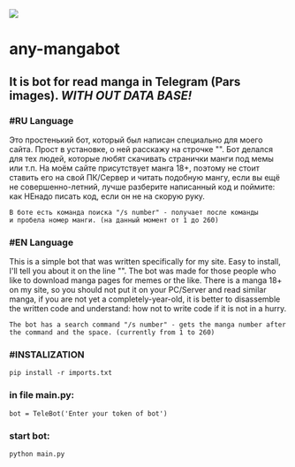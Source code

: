 <img src="https://any-more.ru/mang.svg">

<h1>any-mangabot</h1>
<h2><b>It is bot for read manga in Telegram (Pars images). <i>WITH OUT DATA BASE!</i></b></h2>

<h3>#RU Language</h3><p>
Это простенький бот, который был написан специально для моего сайта. 
Прост в установке, о ней расскажу на строчке "".
Бот делался для тех людей, которые любят скачивать странички манги под мемы или т.п.
На моём сайте присутствует манга 18+, поэтому не стоит ставить его на свой ПК/Сервер и читать подобную мангу, 
если вы ещё не совершенно-летний, 
лучше разберите написанный код и поймите: как НЕнадо писать код, если он не на скорую руку.</p>

<code>В боте есть команда поиска "/s number" - получает после команды и пробела номер манги.  (на данный момент от 1 до 260)</code>



<h3>#EN Language</h3>
<p>
This is a simple bot that was written specifically for my site. 
Easy to install, I'll tell you about it on the line "".
The bot was made for those people who like to download manga pages for memes or the like.
There is a manga 18+ on my site, so you should not put it on your PC/Server and read similar manga,
if you are not yet a completely-year-old,
it is better to disassemble the written code and understand: how not to write code if it is not in a hurry.
</p>
<code>The bot has a search command "/s number" - gets the manga number after the command and the space. (currently from 1 to 260)</code>

<h3>#INSTALIZATION</h3>
<code>pip install -r imports.txt</code>

<h3>in file main.py:</h3>
  <code>bot = TeleBot('Enter your token of bot')</code>

<h3>start bot:</h3>
  <code>python main.py</code>
